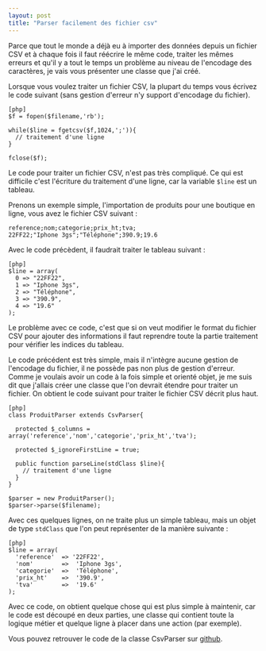 ```yaml
---
layout: post
title: "Parser facilement des fichier csv"
---
```


Parce que tout le monde a déjà eu à importer des données depuis un fichier CSV et à chaque fois il faut réécrire le même code, traiter les mêmes erreurs et qu'il y a tout le temps un problème au niveau de l'encodage des caractères, je vais vous présenter une classe que j'ai créé.

Lorsque vous voulez traiter un fichier CSV, la plupart du temps vous écrivez le code suivant (sans gestion d'erreur n'y support d'encodage du fichier).

    [php]
    $f = fopen($filename,'rb');

    while($line = fgetcsv($f,1024,';')){
      // traitement d'une ligne
    }

    fclose($f);
    
Le code pour traiter un fichier CSV, n'est pas très compliqué. Ce qui est difficile c'est l'écriture du traitement d'une ligne, car la variable `$line` est un tableau.

Prenons un exemple simple, l'importation de produits pour une boutique en ligne, vous avez le fichier CSV suivant :

    reference;nom;categorie;prix_ht;tva;
    22FF22;"Iphone 3gs";"Téléphone";390.9;19.6

Avec le code précèdent, il faudrait traiter le tableau suivant :
  
    [php]
    $line = array(
      0 => "22FF22",
      1 => "Iphone 3gs",
      2 => "Téléphone",
      3 => "390.9",
      4 => "19.6" 
    );
    
Le problème avec ce code, c'est que si on veut modifier le format du fichier CSV pour ajouter des informations il faut reprendre toute la partie traitement pour vérifier les indices du tableau.

Le code précédent est très simple, mais il n'intègre aucune gestion de l'encodage du fichier, il ne possède pas non plus de gestion d'erreur. Comme je voulais avoir un code à la fois simple et orienté objet, je me suis dit que j'allais créer une classe que l'on devrait étendre pour traiter un fichier. On obtient le code suivant pour traiter le fichier CSV décrit plus haut.

    [php]
    class ProduitParser extends CsvParser{
      
      protected $_columns = array('reference','nom','categorie','prix_ht','tva');

      protected $_ignoreFirstLine = true;

      public function parseLine(stdClass $line){
        // traitement d'une ligne
      }
    }
    
    $parser = new ProduitParser();
    $parser->parse($filename);

Avec ces quelques lignes, on ne traite plus un simple tableau, mais un objet de type `stdClass` que l'on peut représenter de la manière suivante :

    [php]
    $line = array(
      'reference'  => '22FF22',
      'nom'        =>  'Iphone 3gs',
      'categorie'  =>  'Téléphone',
      'prix_ht'    =>  '390.9',
      'tva'        =>  '19.6'
    );


 Avec ce code, on obtient quelque chose qui est plus simple à maintenir, car le code est découpé en deux parties, une classe qui contient toute la logique métier et quelque ligne à placer dans une action (par exemple).

Vous pouvez retrouver le code de la classe CsvParser sur [github][].

[github]: http://www.github.com/benji07/CsvParser
